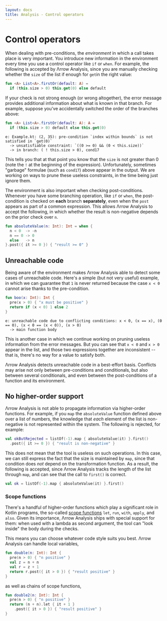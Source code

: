 ```yaml
---
layout: docs
title: Analysis - Control operators
---
```


# Control operators

When dealing with pre-conditions, the _environment_ in which a call takes place is very important. You introduce new information in the environment every time you use a control operator like `if` or `when`. For example, the following is accepted by Λrrow Analysis, since you are manually checking whether the `size` of the list if enough for `get`in the right value:

```kotlin
fun <A> List<A>.firstOr(default: A) =
  if (this.size > 0) this.get(0) else default
```

If your check is not strong enough (or wrong altogether), the error message provides additional information about what is known in that branch. For example, suppose you've accidentally switched the order of the branches above:

```kotlin
fun <A> List<A>.firstOr(default: A): A =
  if (this.size > 0) default else this.get(0)
```
```
e: Example.kt: (2, 35): pre-condition `index within bounds` is not satisfied in `get(0)`
  -> unsatisfiable constraint: `((0 >= 0) && (0 < this.size))`
  -> in branch: ( ! this.size > 0), cond17
```

This tells you that at that point you know that the `size` is not greater than 0 (note the `!` at the beginning of the expression). Unfortunately, sometimes "garbage" formulae (such as `cond17`) above appear in the output. We are working on ways to prune these useless constraints, in the time being just ignore them.

The environment is also important when checking post-conditions. Whenever you have some branching operation, like `if` or `when`, the post-condition is checked on **each** branch **separately**, even when the `post` appears as part of a common expression. This allows Λrrow Analysis to accept the following, in which whether the result is non-negative depends on the prior check over `n`.

```kotlin
fun absoluteValue(n: Int): Int = when {
  n < 0  -> -n
  n == 0 -> 0
  else   -> n
}.post({ it >= 0 }) { "result >= 0" }
```

## Unreachable code

Being aware of the environment makes Λrrow Analysis able to detect some cases of unreachable code. Here's a simple (but not very useful) example, in which we can guarantee that `1` is never returned because the case `x < 0` cannot arise thanks to the pre-condition.

```kotlin
fun boo(x: Int): Int {
  pre(x > 0) { "x must be positive" }
  return if (x < 0) 1 else 2
}
```
```
e: unreachable code due to conflicting conditions: x < 0, (x == x), (0 == 0), (x < 0 == (x < 0)), (x > 0)
  -> main function body
```

This is another case in which we continue working on pruning useless information from the error messages. But you can see that `x < 0` and `x > 0` appear in the list, and those two expressions together are inconsistent -- that is, there's no way for a value to satisfy both.

Λrrow Analysis detects unreachable code in a best-effort basis. Conflicts may arise not only between pre-conditions and conditionals, but also between several conditionals, and even between the post-conditions of a function and its environment.

## No higher-order support

Λrrow Analysis is not able to propagate information via higher-order functions. For example, if you `map` the `absoluteValue` function defined above over a list of numbers, the knowledge that *each* element of the list is non-negative is not represented within the system. The following is rejected, for example:

```kotlin
val okButRejected = listOf(-1).map { absoluteValue(it) }.first()
  .post({ it >= 0 }) { "result is non-negative" }
```

This does not mean that the tool is useless on such operations. In this case, we can still express the fact that the size is maintained by `map`, since that condition does *not* depend on the transformation function. As a result, the following is accepted, since Λrrow Analysis tracks the length of the list through `map`, and can see that the call to `first()` is correct.

```kotlin
val ok = listOf(-1).map { absoluteValue(it) }.first()
```

### Scope functions

There's a handful of higher-order functions which play a significant role in Kotlin programs, the so-called [scope functions](https://kotlinlang.org/docs/scope-functions.html) `let`, `run`, `with`, `apply`, and `also`. Given its importance, Λrrow Analysis ships with special support for them: when used with a lambda as second argument, the tool can "look inside" the body during the checks.

This means you can choose whatever code style suits you best. Λrrow Analysis can handle local variables,

```kotlin
fun double(n: Int): Int {
  pre(n > 0) { "n positive" }
  val z = n + n
  val r = z + 1
  return r.post({ it > 0 }) { "result positive" }
}
```

as well as chains of scope functions,

```kotlin
fun double2(n: Int): Int {
  pre(n > 0) { "n positive" }
  return (n + n).let { it + 1 }
    .post({ it > 0 }) { "result positive" }
}
```